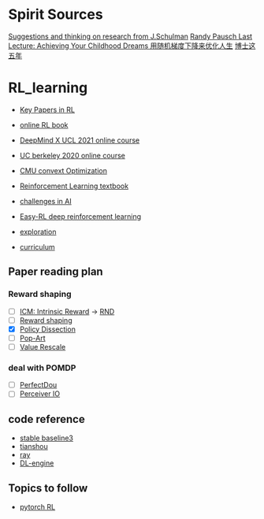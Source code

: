 # Spirit Sources
[Suggestions and thinking on research from J.Schulman](http://joschu.net/blog/opinionated-guide-ml-research.html)
[Randy Pausch Last Lecture: Achieving Your Childhood Dreams ](https://www.youtube.com/watch?v=ji5_MqicxSo)
[用随机梯度下降来优化人生](https://zhuanlan.zhihu.com/p/414009313)
[博士这五年](https://zhuanlan.zhihu.com/p/25099638)

# RL_learning

- [Key Papers in RL ](https://spinningup.openai.com/en/latest/spinningup/keypapers.html)


- [online RL book](https://datawhalechina.github.io/easy-rl/#/)


- [DeepMind X UCL 2021 online course](https://www.youtube.com/watch?v=TCCjZe0y4Qc&list=PLqRF21Jxw1hLwqzN-uCv-x2pszaQrbsCN)


- [UC berkeley 2020 online course](https://www.bilibili.com/video/BV12341167kL?spm_id_from=333.999.0.0&vd_source=f00e550240a24857f20e7b19be677b54)


- [CMU convext Optimization](https://www.stat.cmu.edu/~ryantibs/convexopt-F18/)

- [Reinforcement Learning textbook](http://incompleteideas.net/book/RLbook2020.pdf)

- [challenges in AI](https://www.aicrowd.com/challenges)


- [Easy-RL deep reinforcement learning](https://github.com/datawhalechina/easy-rl)


- [exploration](https://lilianweng.github.io/posts/2020-06-07-exploration-drl/)


- [curriculum](https://lilianweng.github.io/posts/2020-01-29-curriculum-rl/)


## Paper reading plan
### Reward shaping
- [ ] [ICM: Intrinsic Reward](https://arxiv.org/abs/1705.05363) -> [RND](https://arxiv.org/abs/1810.12894)
- [ ] [Reward shaping](https://arxiv.org/abs/2205.07015) 
- [x] [Policy Dissection](https://arxiv.org/abs/2206.00152)
- [ ] [Pop-Art](https://arxiv.org/abs/1602.07714)
- [ ] [Value Rescale](https://arxiv.org/abs/1805.11593)

### deal with POMDP
- [ ] [PerfectDou](https://arxiv.org/abs/2203.16406?context=cs)
- [ ] [Perceiver IO](https://arxiv.org/abs/2107.14795)

## code reference
- [stable baseline3](https://github.com/DLR-RM/stable-baselines3)
- [tianshou](https://github.com/thu-ml/tianshou)
- [ray](https://docs.ray.io/en/latest/rllib/index.html)
- [DL-engine](https://di-engine-docs.readthedocs.io/zh_CN/latest/)


## Topics to follow
- [pytorch RL](https://discuss.pytorch.org/c/reinforcement-learning/6)
